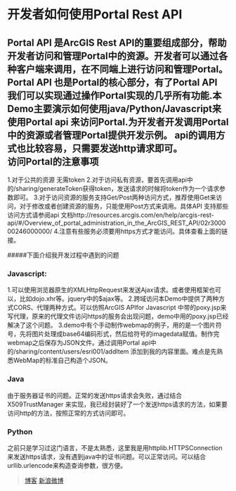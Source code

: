 开发者如何使用Portal Rest API
===================================
Portal API 是ArcGIS Rest API的重要组成部分，帮助开发者访问和管理Portal中的资源。开发者可以通过各种客户端来调用，在不同端上进行访问和管理Portal。Portal API 也是Portal的核心部分，有了Portal API 我们可以实现通过操作Portal实现的几乎所有功能.本Demo主要演示如何使用java/Python/Javascript来使用Portal api 来访问Portal.为开发者开发调用Portal中的资源或者管理Portal提供开发示例。
api的调用方式也比较容易，只需要发送http请求即可。  
访问Portal的注意事项
-----------------------------------
1.对于公共的资源 无需token
2.对于访问私有资源，要首先调用api中的/sharing/generateToken获得token，发送请求的时候将token作为一个请求参数即可。
3.对于访问资源的服务支持Get/Post两种访问方式，推荐使用Get来访问，对于修改或者创建资源的服务，只能使用Post方式来调用。具体API 支持那些访问方式请参阅api 文档http://resources.arcgis.com/en/help/arcgis-rest-api/#/Overview_of_portal_administration_in_the_ArcGIS_REST_API/02r300000246000000/
4.注意有些服务必须要用https方式才能访问。具体查看上面的链接。
  
#####下面介绍我开发过程中遇到的问题
 

### Javascript:
1.可以使用浏览器原生的XMLHttpRequest来发送Ajax请求。或者使用框架也可以，比如dojo.xhr等。jquery中的$ajax等。
2.跨域访问本Demo中提供了两种方式CORS、代理两种方式。可以仿照ArcGIS APIfor Javascript 中带的poxy.jsp来写代理，原来的代理文件访问https的服务会出现问题，demo中用的poxy.jsp已经解决了这个问题。
3.demo中有个手动制作webmap的例子，用的是一个图片符号，先将图片处理成base64编码形式，然后给符号的imagedata赋值。制作完webmap之后保存为JSON文件。通过调用Portal api中的/sharing/content/users/esri001/addItem 添加到我的内容里面。难点是先熟悉WebMap的标准自己构造个JSON。

### Java
由于服务器证书的问题。正常的发送https请求会失败，通过结合 X509TrustManager 来实现，我已经封装好了一个发送https请求的方法，如果要访问http的方法，按照正常的方式访问即可。
        
### Python  
之前只是学习过这门语言，不是太熟悉，这里我是用httplib.HTTPSConnection 来发送https请求，没有遇到java中的证书问题。可以正常访问。可以结合 urllib.urlencode来构造查询参数，很方便。
>
>
>
>
>
>
>
>
>
>
>
>[博客](http://www.cnblogs.com/dubaokun/)
>[新浪微博](http://weibo.com/u/1821556025)


